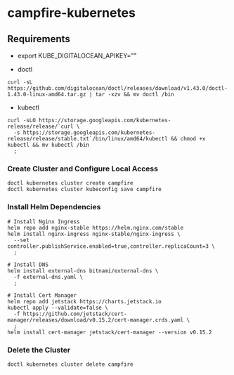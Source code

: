 # campfire-kubernetes

## Requirements

- export KUBE_DIGITALOCEAN_APIKEY="<apikey>"

- doctl

```
curl -sL https://github.com/digitalocean/doctl/releases/download/v1.43.0/doctl-1.43.0-linux-amd64.tar.gz | tar -xzv && mv doctl /bin
```

- kubectl

```
curl -sLO https://storage.googleapis.com/kubernetes-release/release/`curl \
  -s https://storage.googleapis.com/kubernetes-release/release/stable.txt`/bin/linux/amd64/kubectl && chmod +x kubectl && mv kubectl /bin
  ;
```

### Create Cluster and Configure Local Access
```
doctl kubernetes cluster create campfire
doctl kubernetes cluster kubeconfig save campfire
```

### Install Helm Dependencies

```
# Install Nginx Ingress
helm repo add nginx-stable https://helm.nginx.com/stable
helm install nginx-ingress nginx-stable/nginx-ingress \
  --set controller.publishService.enabled=true,controller.replicaCount=3 \
  ;

# Install DNS
helm install external-dns bitnami/external-dns \
  -f external-dns.yaml \
  ;

# Install Cert Manager
helm repo add jetstack https://charts.jetstack.io
kubectl apply --validate=false \
  -f https://github.com/jetstack/cert-manager/releases/download/v0.15.2/cert-manager.crds.yaml \
  ;
helm install cert-manager jetstack/cert-manager --version v0.15.2
```

### Delete the Cluster

```
doctl kubernetes cluster delete campfire
```
